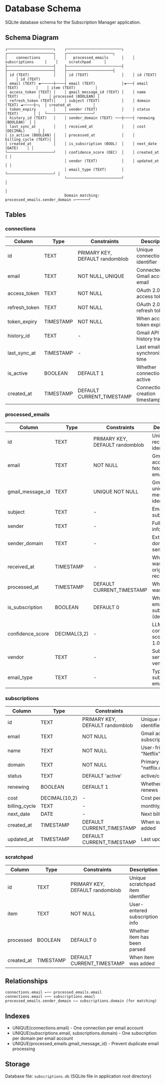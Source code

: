 # Database Schema

SQLite database schema for the Subscription Manager application.

## Schema Diagram

```
┌─────────────────────┐    ┌─────────────────────────┐    ┌─────────────────────┐    ┌─────────────────────┐
│    connections      │    │   processed_emails      │    │   subscriptions     │    │     scratchpad      │
├─────────────────────┤    ├─────────────────────────┤    ├─────────────────────┤    ├─────────────────────┤
│ id (TEXT)           │    │ id (TEXT)               │    │ id (TEXT)           │    │ id (TEXT)           │
│ email (TEXT) ◄──────┼────┤ email (TEXT)            │◄───┤ email (TEXT)        │    │ item (TEXT)         │
│ access_token (TEXT) │    │ gmail_message_id (TEXT) │    │ name (TEXT)         │    │ processed (BOOLEAN) │
│ refresh_token (TEXT)│    │ subject (TEXT)          │    │ domain (TEXT) ◄─────┼─┐  │ created_at          │
│ token_expiry        │    │ sender (TEXT)           │    │ status (TEXT)       │ │  └─────────────────────┘
│ history_id (TEXT)   │    │ sender_domain (TEXT) ───┼────┤ renewing (BOOLEAN)  │ │
│ last_sync_at        │    │ received_at             │    │ cost (DECIMAL)      │ │
│ is_active (BOOLEAN) │    │ processed_at            │    │ billing_cycle (TEXT)│ │
│ created_at          │    │ is_subscription (BOOL)  │    │ next_date (DATE)    │ │
└─────────────────────┘    │ confidence_score (DEC)  │    │ created_at          │ │
                           │ vendor (TEXT)           │    │ updated_at          │ │
                           │ email_type (TEXT)       │    └─────────────────────┘ │
                           └─────────────────────────┘                            │
                                                                                  │
                           Domain matching: processed_emails.sender_domain ←──────┘
```

## Tables

### connections

| Column        | Type      | Constraints                        | Description                           |
|---------------|-----------|-----------------------------------|---------------------------------------|
| id            | TEXT      | PRIMARY KEY, DEFAULT randomblob   | Unique connection identifier          |
| email         | TEXT      | NOT NULL, UNIQUE                  | Connected Gmail account email         |
| access_token  | TEXT      | NOT NULL                          | OAuth 2.0 access token               |
| refresh_token | TEXT      | NOT NULL                          | OAuth 2.0 refresh token              |
| token_expiry  | TIMESTAMP | NOT NULL                          | When access token expires            |
| history_id    | TEXT      | -                                 | Gmail API history tracking           |
| last_sync_at  | TIMESTAMP | -                                 | Last email synchronization time      |
| is_active     | BOOLEAN   | DEFAULT 1                         | Whether connection is active          |
| created_at    | TIMESTAMP | DEFAULT CURRENT_TIMESTAMP         | Connection creation timestamp         |

### processed_emails

| Column              | Type        | Constraints                           | Description                              |
|---------------------|-------------|---------------------------------------|------------------------------------------|
| id                  | TEXT        | PRIMARY KEY, DEFAULT randomblob       | Unique email record identifier           |
| email               | TEXT        | NOT NULL                              | Gmail account that fetched this email   |
| gmail_message_id    | TEXT        | UNIQUE NOT NULL                       | Gmail's unique message identifier        |
| subject             | TEXT        | -                                     | Email subject line                      |
| sender              | TEXT        | -                                     | Full sender information                 |
| sender_domain       | TEXT        | -                                     | Extracted domain from sender email      |
| received_at         | TIMESTAMP   | -                                     | When email was originally received       |
| processed_at        | TIMESTAMP   | DEFAULT CURRENT_TIMESTAMP             | When record was created                  |
| is_subscription     | BOOLEAN     | DEFAULT 0                             | Whether email is subscription (deprecated) |
| confidence_score    | DECIMAL(3,2)| -                                     | LLM confidence score (0.00-1.00)        |
| vendor              | TEXT        | -                                     | Subscription service vendor name         |
| email_type          | TEXT        | -                                     | Type of subscription email               |

### subscriptions

| Column        | Type         | Constraints                        | Description                           |
|---------------|--------------|-----------------------------------|---------------------------------------|
| id            | TEXT         | PRIMARY KEY, DEFAULT randomblob   | Unique subscription identifier        |
| email         | TEXT         | NOT NULL                          | Gmail account this subscription belongs to |
| name          | TEXT         | NOT NULL                          | User-friendly name (e.g., "Netflix")  |
| domain        | TEXT         | NOT NULL                          | Primary domain (e.g., "netflix.com")  |
| status        | TEXT         | DEFAULT 'active'                  | active/cancelled/trial/paused         |
| renewing      | BOOLEAN      | DEFAULT 1                         | Whether subscription auto-renews      |
| cost          | DECIMAL(10,2)| -                                 | Cost per billing cycle                |
| billing_cycle | TEXT         | -                                 | monthly/yearly/quarterly              |
| next_date     | DATE         | -                                 | Next billing or expiry date          |
| created_at    | TIMESTAMP    | DEFAULT CURRENT_TIMESTAMP         | When subscription was added           |
| updated_at    | TIMESTAMP    | DEFAULT CURRENT_TIMESTAMP         | Last update timestamp                 |

### scratchpad

| Column     | Type      | Constraints                        | Description                           |
|------------|-----------|-----------------------------------|---------------------------------------|
| id         | TEXT      | PRIMARY KEY, DEFAULT randomblob   | Unique scratchpad item identifier     |
| item       | TEXT      | NOT NULL                          | User-entered subscription info        |
| processed  | BOOLEAN   | DEFAULT 0                         | Whether item has been parsed          |
| created_at | TIMESTAMP | DEFAULT CURRENT_TIMESTAMP         | When item was added                   |

## Relationships

```
connections.email ←── processed_emails.email
connections.email ←── subscriptions.email
processed_emails.sender_domain ←→ subscriptions.domain (for matching)
```

## Indexes

- UNIQUE(connections.email) - One connection per email account
- UNIQUE(subscriptions.email, subscriptions.domain) - One subscription per domain per email account
- UNIQUE(processed_emails.gmail_message_id) - Prevent duplicate email processing

## Storage

Database file: `subscriptions.db` (SQLite file in application root directory)